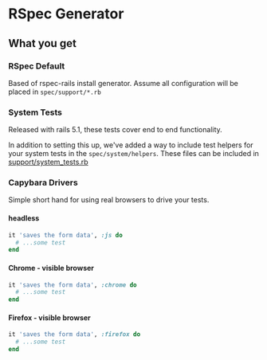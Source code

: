 # RSpec Generator

## What you get

### RSpec Default

Based of rspec-rails install generator. Assume all configuration will be placed in `spec/support/*.rb`

### System Tests

Released with rails 5.1, these tests cover end to end functionality.

In addition to setting this up, we've added a way to include test helpers for your system tests in the `spec/system/helpers`. These files can be included in [support/system_tests.rb](./templates/support/system_tests.rb)


### Capybara Drivers

Simple short hand for using real browsers to drive your tests.

#### headless

```rb
it 'saves the form data', :js do
  # ...some test
end
```

#### Chrome - visible browser

```rb
it 'saves the form data', :chrome do
  # ...some test
end
```

#### Firefox - visible browser

```rb
it 'saves the form data', :firefox do
  # ...some test
end
```
